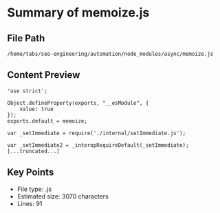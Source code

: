 # Summary of memoize.js
  
## File Path
`/home/tabs/seo-engineering/automation/node_modules/async/memoize.js`

## Content Preview
```
'use strict';

Object.defineProperty(exports, "__esModule", {
    value: true
});
exports.default = memoize;

var _setImmediate = require('./internal/setImmediate.js');

var _setImmediate2 = _interopRequireDefault(_setImmediate);
[...truncated...]
```

## Key Points
- File type: .js
- Estimated size: 3070 characters
- Lines: 91
